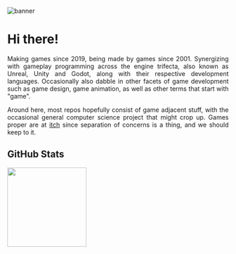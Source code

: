![banner](https://raw.githubusercontent.com/luischavesdev/luischavesdev/master/img/banner.gif)

# Hi there!
<p align="justify">
  Making games since 2019, being made by games since 2001. Synergizing with gameplay programming across the engine trifecta, also known as Unreal, Unity and Godot, along with their respective development languages. 
  Occasionally also dabble in other facets of game development such as game design, game animation, as well as other terms that start with "game".
</p>

<p align="justify">
  Around here, most repos hopefully consist of game adjacent stuff, with the occasional general computer science project that might crop up. Games proper are at <a href="https://luischaves.itch.io" target="_blank">itch</a> since separation of concerns is a thing, and we should keep to it.
</p>

## GitHub Stats
<img height="180em" src="https://github-readme-stats.vercel.app/api?username=luischavesdev&theme=codeSTACKr&show_icons=true" />
